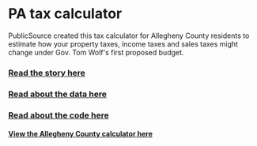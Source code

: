 # PA tax calculator
PublicSource created this tax calculator for Allegheny County residents to estimate how your property taxes, income taxes and sales taxes might change under Gov. Tom Wolf's first proposed budget.

### [Read the story here](http://publicsource.org/investigations/tax-calculator-how-gov-wolfs-budget-would-affect-you-allegheny-county#.VSfaPpRPLek)

### [Read about the data here](https://github.com/akanik/pa-tax-calculator/blob/master/about-the-data.md)

### [Read about the code here](https://github.com/akanik/pa-tax-calculator/blob/master/about-the-code.md)

#### [View the Allegheny County calculator here](http://54.173.122.255/taxcalc/index.html?)
